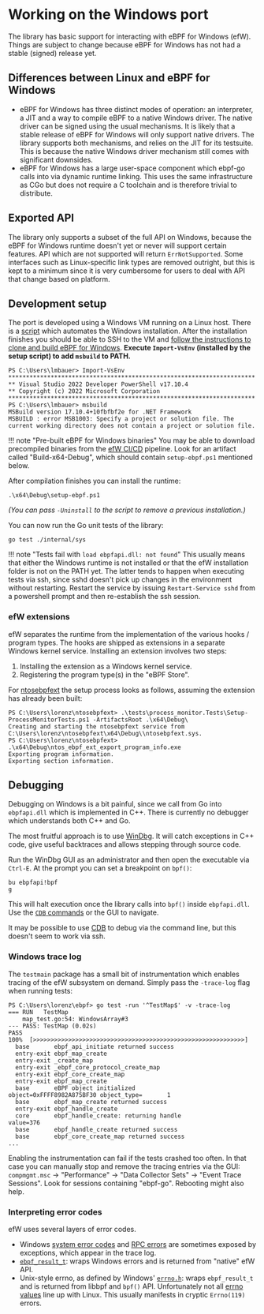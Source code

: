# Working on the Windows port

The library has basic support for interacting with eBPF for Windows (efW).
Things are subject to change because eBPF for Windows has not had a stable (signed) release yet.

## Differences between Linux and eBPF for Windows

* eBPF for Windows has three distinct modes of operation: an interpreter, a JIT
  and a way to compile eBPF to a native Windows driver. The native driver can
  be signed using the usual mechanisms. It is likely that a stable release of
  eBPF for Windows will only support native drivers.
  The library supports both mechanisms, and relies on the JIT for its testsuite.
  This is because the native Windows driver mechanism still comes with significant
  downsides.
* eBPF for Windows has a large user-space component which ebpf-go calls into
  via dynamic runtime linking. This uses the same infrastructure as CGo but
  does not require a C toolchain and is therefore trivial to distribute.

## Exported API

The library only supports a subset of the full API on Windows, because the eBPF for
Windows runtime doesn't yet or never will support certain features. API which
are not supported will return `ErrNotSupported`. Some interfaces such as Linux-specific
link types are removed outright, but this is kept to a minimum since it is very
cumbersome for users to deal with API that change based on platform.

## Development setup

The port is developed using a Windows VM running on a Linux host.
There is a [script](https://github.com/cilium/ebpf/tree/main/scripts/windows)
which automates the Windows installation.
After the installation finishes you should be able to SSH to
the VM and [follow the instructions to clone and build eBPF for Windows][efw-clone].
__Execute `Import-VsEnv` (installed by the setup script) to add `msbuild` to PATH.__

```
PS C:\Users\lmbauer> Import-VsEnv
**********************************************************************
** Visual Studio 2022 Developer PowerShell v17.10.4
** Copyright (c) 2022 Microsoft Corporation
**********************************************************************
PS C:\Users\lmbauer> msbuild
MSBuild version 17.10.4+10fbfbf2e for .NET Framework
MSBUILD : error MSB1003: Specify a project or solution file. The current working directory does not contain a project or solution file.
```

!!! note "Pre-built eBPF for Windows binaries"
    You may be able to download precompiled binaries from the [efW CI/CD] pipeline.
    Look for an artifact called "Build-x64-Debug", which should contain
    `setup-ebpf.ps1` mentioned below.

After compilation finishes you can install the runtime:

```
.\x64\Debug\setup-ebpf.ps1
```

_(You can pass `-Uninstall` to the script to remove a previous installation.)_

You can now run the Go unit tests of the library:

```
go test ./internal/sys
```

!!! note "Tests fail with `load ebpfapi.dll: not found`"
    This usually means that either the Windows runtime is not installed or that
    the efW installation folder is not on the PATH yet. The latter tends to
    happen when executing tests via ssh, since sshd doesn't pick up
    changes in the environment without restarting.
    Restart the service by issuing `Restart-Service sshd` from a powershell
    prompt and then re-establish the ssh session.

### efW extensions

efW separates the runtime from the implementation of the various hooks / program
types. The hooks are shipped as extensions in a separate Windows kernel service.
Installing an extension involves two steps:

1. Installing the extension as a Windows kernel service.
2. Registering the program type(s) in the "eBPF Store".

For [ntosebpfext] the setup process looks as follows, assuming the extension has
already been built:

```
PS C:\Users\lorenz\ntosebpfext> .\tests\process_monitor.Tests\Setup-ProcessMonitorTests.ps1 -ArtifactsRoot .\x64\Debug\
Creating and starting the ntosebpfext service from C:\Users\lorenz\ntosebpfext\x64\Debug\\ntosebpfext.sys.
PS C:\Users\lorenz\ntosebpfext> .\x64\Debug\ntos_ebpf_ext_export_program_info.exe
Exporting program information.
Exporting section information.
```

## Debugging

Debugging on Windows is a bit painful, since we call from Go into `ebpfapi.dll`
which is implemented in C++. There is currently no debugger which understands
both C++ and Go.

The most fruitful approach is to use [WinDbg].
It will catch exceptions in C++ code, give useful backtraces and allows stepping
through source code.

Run the WinDbg GUI as an administrator and then open the executable via `Ctrl-E`.
At the prompt you can set a breakpoint on `bpf()`:

```
bu ebpfapi!bpf
g
```

This will halt execution once the library calls into `bpf()` inside `ebpfapi.dll`.
Use the [`CDB` commands][cdb-commands] or the GUI to navigate.

It may be possible to use [CDB] to debug via the command line, but this doesn't
seem to work via ssh.

### Windows trace log

The `testmain` package has a small bit of instrumentation which enables tracing
of the efW subsystem on demand. Simply pass the `-trace-log` flag when running
tests:

```
PS C:\Users\lorenz\ebpf> go test -run '^TestMap$' -v -trace-log
=== RUN   TestMap
    map_test.go:54: WindowsArray#3
--- PASS: TestMap (0.02s)
PASS
100%  [>>>>>>>>>>>>>>>>>>>>>>>>>>>>>>>>>>>>>>>>>>>>>>>>>>>>>>>>>>>>]
  base       ebpf_api_initiate returned success
  entry-exit ebpf_map_create
  entry-exit _create_map
  entry-exit _ebpf_core_protocol_create_map
  entry-exit ebpf_core_create_map
  entry-exit ebpf_map_create
  base       eBPF object initialized                                 object=0xFFFF8982A875BF30 object_type=       1
  base       ebpf_map_create returned success
  entry-exit ebpf_handle_create
  core       ebpf_handle_create: returning handle                    value=376
  base       ebpf_handle_create returned success
  base       ebpf_core_create_map returned success
...
```

Enabling the instrumentation can fail if the tests crashed too often. In that
case you can manually stop and remove the tracing entries via the GUI:
`compmgmt.msc` -> "Performance" -> "Data Collector Sets" -> "Event Trace Sessions".
Look for sessions containing "ebpf-go".
Rebooting might also help.

### Interpreting error codes

efW uses several layers of error codes.

* Windows [system error codes] and [RPC errors] are sometimes exposed by
  exceptions, which appear in the trace log.
* [`ebpf_result_t`][ebpf_result_t]: wraps Windows errors and
  is returned from "native" efW API.
* Unix-style errno, as defined by Windows' [`errno.h`][errno.h]:
  wraps `ebpf_result_t` and is returned from libbpf and `bpf()` API.
  Unfortunately not all [errno values] line up with Linux.
  This usually manifests in cryptic `Errno(119)` errors.

[efw-clone]: https://github.com/microsoft/ebpf-for-windows/blob/main/docs/GettingStarted.md#how-to-clone-and-build-the-project-using-visual-studio
[CDB]: https://learn.microsoft.com/en-us/windows-hardware/drivers/debugger/debugging-using-cdb-and-ntsd
[cdb-commands]: https://learn.microsoft.com/en-us/windows-hardware/drivers/debuggercmds/commands
[WinDbg]: https://learn.microsoft.com/en-us/windows-hardware/drivers/debugger/
[ebpf_result_t]: https://github.com/microsoft/ebpf-for-windows/blob/main/include/ebpf_result.h
[system error codes]: https://learn.microsoft.com/en-us/windows/win32/debug/system-error-codes--0-499-
[RPC errors]: https://learn.microsoft.com/en-us/windows/win32/debug/system-error-codes--1700-3999-
[errno.h]: https://learn.microsoft.com/en-us/cpp/c-runtime-library/errno-constants?view=msvc-170
[errno values]: https://github.com/microsoft/ebpf-for-windows/issues/3729#issuecomment-2289025455
[ntosebpfext]: https://github.com/microsoft/ntosebpfext
[access the debug version of the msvc runtime]: https://github.com/microsoft/ebpf-for-windows/issues/3872
[msvc debug DLLs]: https://github.com/microsoft/ebpf-for-windows/blob/7005b7ff47e7281843d6b414cd69fc5a979507c8/scripts/setup-ebpf.ps1#L17-L27
[efW CI/CD]: https://github.com/microsoft/ebpf-for-windows/actions/workflows/cicd.yml?query=branch%3Amain+is%3Acompleted
